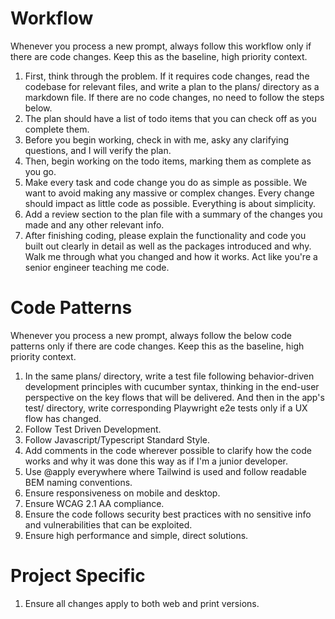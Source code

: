 # Workflow

Whenever you process a new prompt, always follow this workflow only if there are code changes. Keep this as the baseline, high priority context.

1. First, think through the problem. If it requires code changes, read the codebase for relevant files, and write a plan to the plans/ directory as a markdown file. If there are no code changes, no need to follow the steps below.
2. The plan should have a list of todo items that you can check off as you complete them.
3. Before you begin working, check in with me, asky any clarifying questions, and I will verify the plan.
4. Then, begin working on the todo items, marking them as complete as you go.
5. Make every task and code change you do as simple as possible. We want to avoid making any massive or complex changes. Every change should impact as little code as possible. Everything is about simplicity.
6. Add a review section to the plan file with a summary of the changes you made and any other relevant info.
7. After finishing coding, please explain the functionality and code you built out clearly in detail as well as the packages introduced and why. Walk me through what you changed and how it works. Act like you're a senior engineer teaching me code.

# Code Patterns

Whenever you process a new prompt, always follow the below code patterns only if there are code changes. Keep this as the baseline, high priority context.

1. In the same plans/ directory, write a test file following behavior-driven development principles with cucumber syntax, thinking in the end-user perspective on the key flows that will be delivered. And then in the app's test/ directory, write corresponding Playwright e2e tests only if a UX flow has changed.
2. Follow Test Driven Development.
3. Follow Javascript/Typescript Standard Style.
4. Add comments in the code wherever possible to clarify how the code works and why it was done this way as if I'm a junior developer.
5. Use @apply everywhere where Tailwind is used and follow readable BEM naming conventions.
6. Ensure responsiveness on mobile and desktop.
7. Ensure WCAG 2.1 AA compliance.
8. Ensure the code follows security best practices with no sensitive info and vulnerabilities that can be exploited.
9. Ensure high performance and simple, direct solutions.

# Project Specific

1. Ensure all changes apply to both web and print versions.
